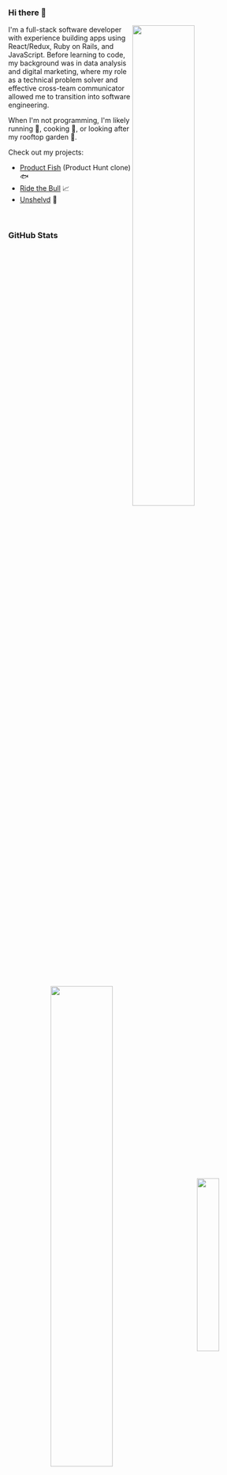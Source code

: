 ### Hi there 👋

<img align="right" width=50% src="https://cdn.dribbble.com/users/926537/screenshots/4502924/python-2.gif" />


I'm a full-stack software developer with experience building apps using React/Redux, Ruby on Rails, and JavaScript. Before learning to code, my background was in data analysis and digital marketing, where my role as a technical problem solver and effective cross-team communicator allowed me to transition into software engineering.

When I'm not programming, I'm likely running 🏃, cooking 🍳, or looking after my rooftop garden 🌱.

Check out my projects:

- [Product Fish](https://github.com/kirbyneaton/product_hunt_clone) (Product Hunt clone) 🐟
- [Ride the Bull](https://github.com/kirbyneaton/stock_market_game) 📈
- [Unshelvd](https://github.com/kirbyneaton/Unshelved_MERN) 🎲

<br>


### GitHub Stats
<p align="center">
  <img align="center" width=50% src="https://github-readme-stats.vercel.app/api?username=kirbyneaton&hide=stars&count_private=true&show_icons=true&theme=cobalt2" />
  &nbsp;&nbsp;&nbsp;&nbsp;&nbsp;&nbsp;&nbsp;&nbsp;&nbsp;&nbsp;&nbsp;&nbsp;
  <img align="center" width=30% src="https://github-readme-stats.vercel.app/api/top-langs/?username=kirbyneaton&theme=cobalt2" />
</p>


<!--
**kirbyneaton/kirbyneaton** is a ✨ _special_ ✨ repository because its `README.md` (this file) appears on your GitHub profile.

Here are some ideas to get you started:

- 🔭 I’m currently working on ...
- 🌱 I’m currently learning ...
- 👯 I’m looking to collaborate on ...
- 🤔 I’m looking for help with ...
- 💬 Ask me about ...
- 📫 How to reach me: ...
- 😄 Pronouns: ...
- ⚡ Fun fact: ...
-->
